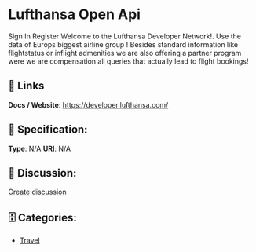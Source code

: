 # Lufthansa Open Api


Sign In Register Welcome to the Lufthansa Developer Network!. Use the data of Europs biggest airline group ! Besides standard information like flightstatus or inflight admenities we are also offering a partner program were we are compensation all queries that actually lead to flight bookings!

##  🔗 Links
**Docs / Website**: https://developer.lufthansa.com/

## 🧬 Specification:
**Type**: N/A
**URI**: N/A

## 💬 Discussion:
[Create discussion](https://github.com/apis-list/apis-list/discussions/new)

## 🗄️ Categories:
- [Travel](https://github.com/apis-list/apis-list#travel)



